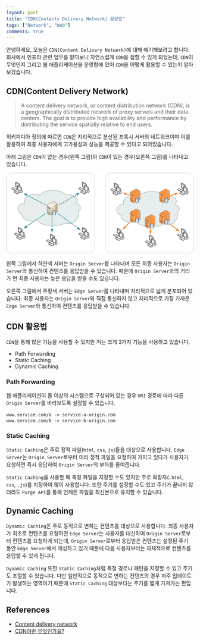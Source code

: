 ```yaml
---
layout: post
title: "CDN(Contents Delivery Network) 활용법"
tags: ["Network", "Web"]
comments: true
---
```


안녕하세요, 오늘은 `CDN(Content Delivery Network)`에 대해 얘기해보려고 합니다. 회사에서 인프라 관련 업무를 맡다보니 자연스럽게 `CDN`을 접할 수 있게 되었는데,
`CDN`이 무엇인지 그리고 웹 애플리케이션을 운영함에 있어 `CDN`을 어떻게 활용할 수 있는지 알아보겠습니다.

## CDN(Content Delivery Network)

> A content delivery network, or content distribution network (CDN), is a geographically distributed network of proxy servers and their data centers. The goal is to provide high availability and performance by distributing the service spatially relative to end users.

위키피디아 정의에 따르면 `CDN`은 지리적으로 분산된 프록시 서버의 네트워크이며 이를 활용하여 최종 사용자에게 고가용성과 성능을 제공할 수 있다고 되어있습니다.

아래 그림은 `CDN`이 없는 경우(왼쪽 그림)와 `CDN`이 있는 경우(오른쪽 그림)를 나타내고 있습니다.

![](\assets\images\20201110\NCDN_CDN.png)

왼쪽 그림에서 하얀색 서버는 `Origin Server`를 나타내며 모든 최종 사용자는 `Origin Server`와 통신하여 컨텐츠를 응답받을 수 있습니다. 때문에 `Origin Server`와의 거리가 먼 최종 사용자는 늦은 응답을 받을 수도 있습니다.

오른쪽 그림에서 주황색 서버는 `Edge Server`를 나타내며 지리적으로 넓게 분포되어 있습니다. 최종 사용자는 `Origin Server`와 직접 통신하지 않고 지리적으로 가장 가까운 `Edge Server`와 통신하여 컨텐츠를 응답받을 수 있습니다.

## CDN 활용법

`CDN`을 통해 많은 기능을 사용할 수 있지만 저는 크게 3가지 기능을 사용하고 있습니다.

- Path Forwarding
- Static Caching
- Dynamic Caching

### Path Forwarding

웹 애플리케이션이 둘 이상의 시스템으로 구성되어 있는 경우 `URI` 경로에 따라 다른 `Origin Server`를 바라보도록 설정할 수 있습니다.

```
www.service.com/a -> service-a-origin.com
www.service.com/b -> service-b-origin.com
```

### Static Caching

`Static Caching`은 주로 정적 파일(`html`, `css`, `js`)들을 대상으로 사용합니다. `Edge Server`는 `Origin Server`로부터 미리 정적 파일을 요청하여 가지고 있다가 사용자가 요청하면 즉시 응답하여 `Origin Server`의 부하를 줄여줍니다.

`Static Caching`을 사용할 때 특정 파일을 지정할 수도 있지만 주로 확장자(`.html`, `css`, `.js`)를 지정하여 많이 사용합니다. 또한 주기를 설정할 수도 있고 주기가 끝나지 않더라도 `Purge API`를 통해 언제든 파일을 최신본으로 유지할 수 있습니다.

## Dynamic Caching

`Dynamic Caching`은 주로 동적으로 변하는 컨텐츠를 대상으로 사용합니다. 최종 사용자가 최초로 컨텐츠를 요청하면 `Edge Server`는 사용자를 대신하여 `Origin Server`로부터 컨텐츠를 요청하게 되는데, `Origin Server`로부터 응답받은 컨텐츠는 설정된 주기 동안 `Edge Server`에서 캐싱하고 있기 때문에 다음 사용자부터는 자체적으로 컨텐츠를 응답할 수 있게 됩니다.

`Dynamic Caching` 또한 `Static Caching`처럼 특정 경로나 패턴을 지정할 수 있고 주기도 조절할 수 있습니다. 다만 일반적으로 동적으로 변하는 컨텐츠의 경우 자주 업데이트가 발생하는 영역이기 때문에 `Static Caching` 대상보다는 주기를 짧게 가져가는 편입니다.

## References

- [Content delivery network](https://en.wikipedia.org/wiki/Content_delivery_network)
- [CDN이란 무엇인가요?](https://cdn.hosting.kr/cdn%EC%9D%B4%EB%9E%80-%EB%AC%B4%EC%97%87%EC%9D%B8%EA%B0%80%EC%9A%94/)

